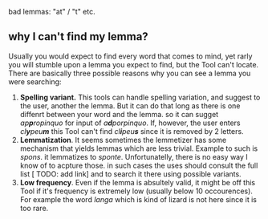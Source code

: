 bad lemmas: "at" / "t" etc.

## why I can't find my lemma?
Usually you would expect to find every word that comes to mind, yet rarly you will stumble upon a lemma you expect to find, but the Tool can't locate. There are basically three possible reasons why you can see a lemma you were searching:
1. **Spelling variant.** This tools can handle spelling variation, and suggest to the user, another the lemma. But it can do that long as there is one diffenrt between your word and the lemma. so it can sugget _ap**p**ropinquo_ for input of _a**d**porpinquo_. If, however, the user enters _cl**y**peu**m**_ this Tool can't find _cl**i**peu**s**_ since it is removed by 2 letters. 
2. **Lemmatization**. It seems sometimes the lemmetizer has some mechanism that yields lemmas which are less trivial. Example to such is _spons_. it lemmatizes to _sponte_. Unfortunatelly, there is no easy way I know of to acpture those. in such cases the uses should consult the full list [ TODO: add link] and to search it there using possible variants.   
3. **Low frequency**. Even if the lemma is absultely valid, it might be off this Tool if it's frequency is extremely low (usually below 10 occourences). For example the word _langa_ which is kind of lizard is not here since it is too rare.
